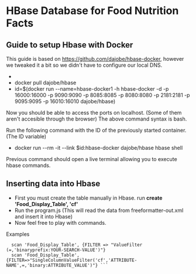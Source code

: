# HBase Database for Food Nutrition Facts

## Guide to setup Hbase with Docker

This guide is based on https://github.com/dajobe/hbase-docker, however we tweaked it a bit so we didn't have to configure our local DNS.

- 
- docker pull dajobe/hbase
- id=$(docker run --name=hbase-docker1 -h hbase-docker -d -p 16000:16000 -p 9090:9090 -p 8085:8085 -p 8080:8080 -p 2181:2181 -p 9095:9095 -p 16010:16010 dajobe/hbase)

Now you should be able to access the ports on localhost. (Some of them aren't accesible through the browser)
The above command syntax is bash.

Run the following command with the ID of the previously started container. (The ID variable)
- docker run --rm -it --link $id:hbase-docker dajobe/hbase hbase shell

Previous command should open a live terminal allowing you to execute hbase commands.

## Inserting data into Hbase

- First you must create the table manually in Hbase. run **create 'Food_Display_Table', 'cf'**
- Run the program.js (This will read the data from freeformatter-out.xml and insert it into Hbase)
- Now feel free to play with commands.

Examples 
```shell 
  scan 'Food_Display_Table', {FILTER => "ValueFilter (=,'binaryprefix:YOUR-SEARCH-VALUE')"} 
  scan 'Food_Display_Table', {FILTER=>"SingleColumnValueFilter('cf','ATTRIBUTE-NAME',=,'binary:ATTRIBUTE_VALUE')"} ```


